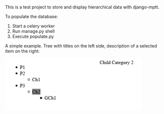 This is a test project to store and display hierarchical data with django-mptt.


To populate the database:
1. Start a celery worker
2. Run manage.py shell
3. Execute populate.py


A simple example. Tree with titles on the left side, description of a selected item on the right:

![Screenshot](img.png?raw=true)
